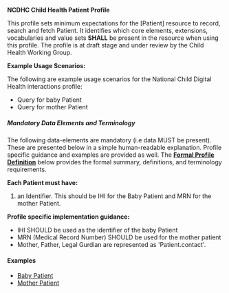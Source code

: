 **NCDHC Child Health Patient Profile**

This profile sets minimum expectations for the [Patient] resource to record, search and fetch Patient. It identifies which core elements, extensions, vocabularies and value sets **SHALL** be present in the resource when using this profile. The profile is at draft stage and under review by the Child Health Working Group. 

**Example Usage Scenarios:**

The following are example usage scenarios for the National Child Digital Health interactions
profile:

-   Query for baby Patient
-   Query for mother Patient

##### Mandatory Data Elements and Terminology


The following data-elements are mandatory (i.e data MUST be present). These are presented below in a simple human-readable explanation.  Profile specific guidance and examples are provided as well.  The [**Formal Profile Definition**](#profile) below provides the  formal summary, definitions, and  terminology requirements.  

**Each Patient must have:**

1.  an Identifier. This should be IHI for the Baby Patient and MRN for the mother Patient.


**Profile specific implementation guidance:**

* IHI SHOULD be used as the identifier of the baby Patient
* MRN (Medical Record Number) SHOULD be used for the mother patient 
* Mother, Father, Legal Gurdian are represented as 'Patient.contact'.

#### Examples

- [Baby Patient](Patient-newborn.html)
- [Mother Patient](Patient-mother.html)

